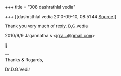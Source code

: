 +++
title = "008 dashrathlal vedia"

+++
[[dashrathlal vedia	2010-09-10, 08:51:44 [Source](https://groups.google.com/g/bvparishat/c/mSHNgCOPugo)]]



Thank you very much of reply. D,G.vedia  
  

2010/9/9 Jagannatha s \<[jgra...@gmail.com]()\>



  
  
  
--  
Thanks & Regards,  
  
Dr.D.G.Vedia  

